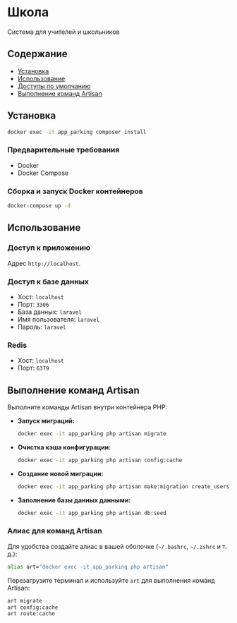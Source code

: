 # Школа

Система для учителей и школьников

## Содержание

- [Установка](#установка)
- [Использование](#использование)
- [Доступы по умолчанию](#доступы-по-умолчанию)
- [Выполнение команд Artisan](#выполнение-команд-artisan)

## Установка
```bash
docker exec -it app_parking composer install
```
### Предварительные требования

- Docker
- Docker Compose

### Сборка и запуск Docker контейнеров

```bash
docker-compose up -d
```

## Использование

### Доступ к приложению

Адрес `http://localhost`.

### Доступ к базе данных

- Хост: `localhost`
- Порт: `3306`
- База данных: `laravel`
- Имя пользователя: `laravel`
- Пароль: `laravel`

### Redis

- Хост: `localhost`
- Порт: `6379`

## Выполнение команд Artisan

Выполните команды Artisan внутри контейнера PHP:

- **Запуск миграций:**
  ```bash
  docker exec -it app_parking php artisan migrate
  ```

- **Очистка кэша конфигурации:**
  ```bash
  docker exec -it app_parking php artisan config:cache
  ```

- **Создание новой миграции:**
  ```bash
  docker exec -it app_parking php artisan make:migration create_users_table
  ```

- **Заполнение базы данных данными:**
  ```bash
  docker exec -it app_parking php artisan db:seed
  ```

### Алиас для команд Artisan

Для удобства создайте алиас в вашей оболочке (`~/.bashrc`, `~/.zshrc` и т. д.):

```bash
alias art="docker exec -it app_parking php artisan"
```

Перезагрузите терминал и используйте `art` для выполнения команд Artisan:

```bash
art migrate
art config:cache
art route:cache
```
